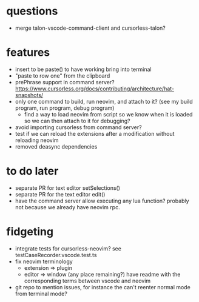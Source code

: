# questions

- merge talon-vscode-command-client and cursorless-talon?

# features

- insert to be paste() to have working bring into terminal
- "paste to row one" from the clipboard
- prePhrase support in command server? https://www.cursorless.org/docs/contributing/architecture/hat-snapshots/
- only one command to build, run neovim, and attach to it? (see my build program, run program, debug program)
  - find a way to load neovim from script so we know when it is loaded so we can then attach to it for debugging?
- avoid importing cursorless from command server?
- test if we can reload the extensions after a modification without reloading neovim
- removed deasync dependencies

# to do later

- separate PR for text editor setSelections()
- separate PR for the text editor edit()
- have the command server allow executing any lua function? probably not because we already have neovim rpc.

# fidgeting

- integrate tests for cursorless-neovim? see testCaseRecorder.vscode.test.ts
- fix neovim terminology
  - extension => plugin
  - editor => window (any place remaining?)
    have readme with the corresponding terms between vscode and neovim
- git repo to mention issues, for instance the can't reenter normal mode from terminal mode?
